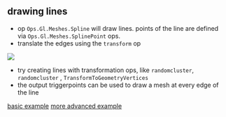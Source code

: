 
## drawing lines

- op ```Ops.Gl.Meshes.Spline``` will draw lines. points of the line are defined via ```Ops.Gl.Meshes.SplinePoint``` ops.
- translate the edges using the ```transform``` op

![](/imgdoc/example_lines.png)

- try creating lines with transformation ops, like ```randomcluster```, ```randomcluster``` , ```TransformToGeometryVertices```
- the output triggerpoints can be used to draw a mesh at every edge of the line

[basic example](/ui/#/project/5645eee89a013fa259275628)
[more advanced example](/ui/#/project/5620a32b489447af7d5e48e0)
